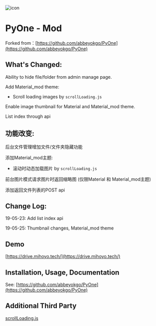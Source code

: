 ![icon](https://ww3.sinaimg.cn/large/0074MymAly1g1ipmf4vj6j305402djr6.jpg)
# PyOne - Mod

Forked from：[https://github.com/abbeyokgo/PyOne](https://github.com/abbeyokgo/PyOne)

## What's Changed:

Ability to hide file/folder from admin manage page.

Add Material_mod theme:
- Scroll loading images by `scrollLoading.js `

Enable image thumbnail for Material and Material_mod theme.

List index through api

## 功能改变:

后台文件管理增加文件/文件夹隐藏功能

添加Material_mod主题:
-   滚动时动态加载图片 by `scrollLoading.js `

前台图片模式请求图片时返回缩略图 (仅限Material 和 Material_mod主题)

添加返回文件列表的POST api

## Change Log:

19-05-23: Add list index api

19-05-25: Thumbnail changes, Material_mod theme

## Demo
[https://drive.mihoyo.tech/](https://drive.mihoyo.tech/)  

## Installation, Usage, Documentation

See: [https://github.com/abbeyokgo/PyOne](https://github.com/abbeyokgo/PyOne)

## Additional Third Party

[scrollLoading.js](https://www.zhangxinxu.com/wordpress/2010/11/jquery%E9%A1%B5%E9%9D%A2%E5%9B%BE%E7%89%87%E7%AD%89%E5%85%83%E7%B4%A0%E6%BB%9A%E5%8A%A8%E5%8A%A8%E6%80%81%E5%8A%A0%E8%BD%BD%E5%AE%9E%E7%8E%B0/)

